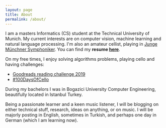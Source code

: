 ```yaml
---
layout: page
title: About
permalink: /about/
---
```


I am a masters Informatics (CS) student at the Technical University of Munich. My current interests are on computer vision, machine learning and natural language processing. I'm also an amateur cellist, playing in [Junge Münchner Symphoniker](http://junge-muenchner-symphoniker.de). You can find my **resume [here](https://github.com/evinpinar/evinpinar.github.io/raw/master/Ornek_EvinPinar.pdf)**.

On my free times, I enjoy solving algorithms problems, playing cello and having challenges:
- [Goodreads reading challenge 2019](https://www.goodreads.com/user_challenges/14816667)
- [#100DaysOfCello](https://www.instagram.com/s/aGlnaGxpZ2h0OjE4MDE2NjM5NTk3MTA4NTEx?igshid=u5jyi05pw0ho)

During my bachelors I was in Bogazici University Computer Engineering, beautifully located in Istanbul Turkey. 

Being a passionate learner and a keen music listener, I will be blogging on either technical stuff, research, ideas on anything, or on music. I will be majorly posting in English, sometimes in Turkish, and perhaps one day in German (which I am learning now).  
